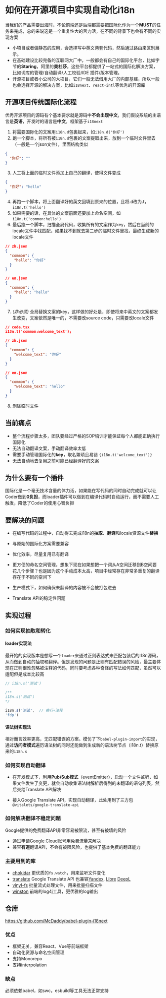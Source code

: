 # 如何在开源项目中实现自动化i18n

当我们的产品需要出海时，不论前端还是后端都需要把国际化作为一个**MUST**的任务来完成，总的来说这是一个重复性大的苦力活，在不同的背景下也会有不同的实现方案

- 小项目或者偏静态的应用，会选择写中英文两套代码，然后通过路由来区别展示。
- 在基础建设比较完备的互联网大厂中，一般都会有自己的国际化平台，比如字节的**Staring**，阿里的**美杜莎**。这些平台都提供了一站式的国际化解决方案，比如词库的管理/自动翻译/人工校验/IDE 插件/版本管理。
- 开源项目或者小公司的大项目，它们一般无法借用大厂的内部基建，所以一般也会选择开源的解决方案，比如`i18next`、`react-intl`等优秀的开源库



## 开源项目传统国际化流程

优秀开源项目的源码有个基本要求就是源码中**不会出现中文**，我们假设系统的主语言是**英语**，开发时的语言是**中文**，框架基于`i18next`

1. 将需要国际化的文案用`i18n.d`包裹起来，如`i18n.d('你好')`
2. 跑一个脚本，将所有被`i18n.d`包裹的文案提取出来，放到一个临时文件里去（一般是一个json文件），里面结构类似

```json
{
  "你好": ""
}
```

3. 人工将上面的临时文件添加上自己的翻译，使得文件变成

```json
{
  "你好": "hello"
}
```

4. 再跑一个脚本，将上面翻译好的英文回填到原来的位置，且将.d改为.t，`i18n.t('hello')`
5. 如果需要的话，在具体的文案前面还要加上命名空间，如`i18n.t('common:hello')`
6. 最后跑一个脚本，扫描全局代码，收集所有的文案作为key，然后在当前的locale文件中找匹配，如果找不到就去第二步的临时文件里找，最终生成新的locale文件

```json
// zh.json
{
  "common": {
    "hello": "你好"
  }
}

// en.json
{
  "common": {
    "hello": "hello"
  }
}
```

7. *(非必须)* 全局替换文案的key，这样做的好处是，即使将来中英文的文案都发生改变，文案依然是唯一的，不需要改source code，只需要改locale文件

```json
// code.tsx
i18n.t('common:welcome_text');

// zh.json
{
  "common": {
    "welcome_text": "你好"
  }
}

// en.json
{
  "common": {
    "welcome_text": "hello"
  }
}
```

8. 删除临时文件



## 当前痛点

- 整个流程步骤太多，团队要经过严格的SOP培训才能保证每个人都能正确执行国际化
- 无法自动翻译文案，手动翻译效率太低
- 需要手动管理国际化的**key**，取名繁琐且易错 `{i18n.t('welcome_text')}`
- 无法自动地去复用之前可能已经翻译好的文案



## 为什么要有一个插件

国际化是一个毫无技术含量的体力活，如果能在写代码的同时自动完成就可以让Coder做到**0负担**，而loader插件可以做到在编译代码时自动运行，而不需要人工触发，降低了Coder的使用心智负担



## 要解决的问题

- 在编写代码的过程中，自动得去完成i18n的**抽取**、**翻译**和locale资源文件**替换**

- 与原始的国际化方案需要兼容

- 优化效率，尽量复用已有翻译

- 更方便的命名空间管理，想象下现在如果想把一个词从A空间迁移到B空间要花几个步骤？也是因为这个手动成本太高，项目中经常存在非常多重复的翻译存在于不同的空间下

- 生产模式下，如何确保未翻译的内容被不会被打包进去

- Translate API的稳定性问题

  

## 实现过程

### 如何实现抽取和转化

#### loader实现法

最开始的实现版本是想写一个`loader`来通过正则表达式来匹配包装后的i18n源码，从而做到自动的抽取和翻译。但是发现的问题是正则有匹配错误的风险，最主要体现在正则很难忽略被注释的代码，同时要考虑各种奇怪的写法如何匹配，虽然可以适配但是成本比较高

```javascript
// i18n.s('测试')

/**
i18n.s('测试')
*/

i18n.s('测试',  // 换行+注释
'fdp')
```

#### 语法树实现法

相对而言效率更高，无匹配错误的方案。模仿了下`babel-plugin-import`的实现，通过**访问者模式**遍历语法树的同时还能做到生成新的语法树节点（i18n.t）替换原来的`i18n.s`

### 如何实现自动翻译

- 在开发模式下，利用**Pub/Sub模式**（eventEmitter），启动一个文件监听，如果文件发生了变更，就会自动收集语法树解析后得到的未翻译的语句列表，然后交给Translate API解决

- 接入Google Translate API，实现自动翻译，此处用到了三方包`@vitalets/google-translate-api`

### 如何解决翻译不稳定问题

Google提供的免费翻译API非常容易被限流，甚至有被墙的风险

- 通过申请[Google Cloud](https://cloud.google.com/translate/docs/)账号用免费流量来解决
- 兼容**有道**翻译API，不会有被限风险，也提供了基本免费的翻译能力

### 主要用到的库

- [chokidar](https://www.npmjs.com/package/chokidar)  更优质的`fs.watch`，用来监听文件变化
- [translate](https://www.npmjs.com/package/translate)   Google Translate API 也兼容[Yandex](https://translate.yandex.com/), [Libre](https://libretranslate.com/)  [DeepL](https://www.deepl.com/en/translator)
- [vinyl-fs](https://www.npmjs.com/package/vinyl-fs)    批量流式处理文件，用来批量扫描文件
- [winston](https://www.npmjs.com/package/winston) 前端的log4j工具，更优雅的log输出



## 仓库

https://github.com/McDaddy/babel-plugin-i18next

### 优点

- 框架无关，兼容React、Vue等前端框架
- 自动化资源与命名空间管理
- 支持Monorepo
- 支持interpolation

### 缺点

必须依赖babel，如swc，esbuild等工具无法正常支持
